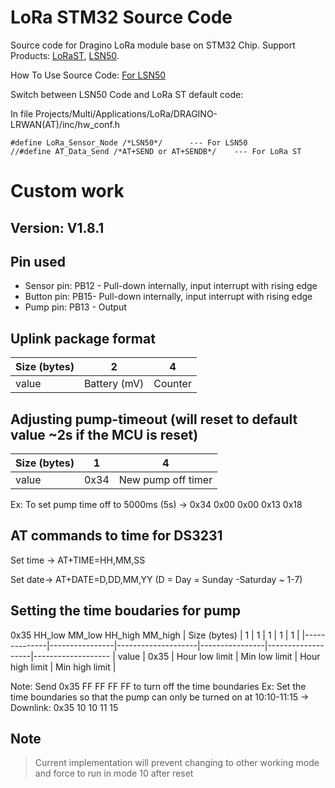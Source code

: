 LoRa STM32 Source Code
===============
Source code for Dragino LoRa module base on STM32 Chip. 
Support Products: [LoRaST](http://www.dragino.com/products/lora/item/127-lora-st.html), [LSN50](http://www.dragino.com/products/lora/item/128-lsn50.html).

How To Use Source Code: [For LSN50](http://wiki1.dragino.com/index.php?title=LoRa_Sensor_Node-LSN50#Program_LSN50)

Switch between LSN50 Code and LoRa ST default code:

In file Projects/Multi/Applications/LoRa/DRAGINO-LRWAN(AT)/inc/hw_conf.h

    #define LoRa_Sensor_Node /*LSN50*/      --- For LSN50
    //#define AT_Data_Send /*AT+SEND or AT+SENDB*/    --- For LoRa ST

# Custom work

## Version: V1.8.1
## Pin used
- Sensor pin: PB12 - Pull-down internally, input interrupt with rising edge
- Button pin: PB15- Pull-down internally, input interrupt with rising edge
- Pump pin: PB13 - Output

## Uplink package format
| Size (bytes) |    2           |        4          |
|--------------|----------------|--------------------
| value        |  Battery (mV)  | Counter           |


## Adjusting pump-timeout (will reset to default value ~2s if the MCU is reset)

| Size (bytes) |    1           |        4          |
|--------------|----------------|--------------------
| value        |  0x34          | New pump off timer|

Ex: To set pump time off to 5000ms (5s) -> 0x34 0x00 0x00 0x13 0x18 

## AT commands to time for DS3231
Set time → AT+TIME=HH,MM,SS

Set date→  AT+DATE=D,DD,MM,YY (D = Day = Sunday -Saturday ~ 1-7)


## Setting the time boudaries for pump
0x35 HH_low MM_low HH_high MM_high
| Size (bytes) |    1           |        1           |    1           |        1          |        1          |
|--------------|----------------|--------------------|----------------|-------------------|-------------------
| value        |  0x35          | Hour low limit     | Min low limit  | Hour high limit   | Min high limit    |

Note: Send 0x35 FF FF FF FF to turn off the time boundaries
Ex: Set the time boundaries so that the pump can only be turned on at 10:10-11:15
-> Downlink: 0x35 10 10 11 15

## Note
> Current implementation will prevent changing to other working mode and force to run in mode 10 after reset


	
	





